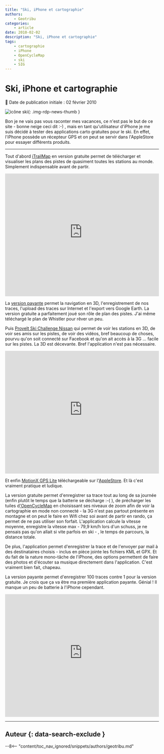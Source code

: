 ```yaml
---
title: "Ski, iPhone et cartographie"
authors:
    - Geotribu
categories:
    - article
date: 2010-02-02
description: "Ski, iPhone et cartographie"
tags:
    - cartographie
    - iPhone
    - OpenCycleMap
    - ski
    - SIG
---
```


# Ski, iPhone et cartographie

:calendar: Date de publication initiale : 02 février 2010

![icône ski](https://cdn.geotribu.fr/img/logos-icones/divers/ski.png "icône ski"){: .img-rdp-news-thumb }

Bon je ne vais pas vous raconter mes vacances, ce n'est pas le but de ce site - bonne neige ceci dit :-) , mais en tant qu'utilisateur d'iPhone je me suis décidé à tester des applications carto gratuites pour le ski. En effet, l'iPhone possède un récepteur GPS et on peut se servir dans l'AppleStore pour essayer différents produits.

----

Tout d'abord [iTrailMap](http://www.bigairsoftware.com/) en version gratuite permet de télécharger et visualiser les plans des pistes de quasiment toutes les stations au monde. Simplement indispensable avant de partir.

<iframe width="100%" height="400" src="https://www.youtube-nocookie.com/embed/y7AOV1d5gnQ" title="YouTube video player" frameborder="0" allow="accelerometer; autoplay; clipboard-write; encrypted-media; gyroscope; picture-in-picture" allowfullscreen></iframe>

La [version payante](http://www.bigairsoftware.com/features.html) permet la navigation en 3D, l'enregistrement de nos traces, l'upload des traces sur Internet et l'export vers Google Earth. La version gratuite a parfaitement joué son rôle de plan des pistes. J'ai même téléchargé le plan de Whistler pour rêver un peu.

Puis [ProveIt Ski Challenge Nissan](http://www.facebook.com/nissanproveit) qui permet de voir les stations en 3D, de voir ses amis sur les pistes, de voir des vidéos, bref beaucoup de choses, pourvu qu'on soit connecté sur Facebook et qu'on ait accès à la 3G ... facile sur les pistes. La 3D est décevante. Bref l'application n'est pas nécessaire.

<iframe width="100%" height="400" src="https://www.youtube-nocookie.com/embed/RfblorGvc0g" title="YouTube video player" frameborder="0" allow="accelerometer; autoplay; clipboard-write; encrypted-media; gyroscope; picture-in-picture" allowfullscreen></iframe>

Et enfin [MotionX GPS Lite](http://news.motionx.com/category/motionx-gps/) téléchargeable sur l'[AppleStore](http://store.apple.com/fr). Et là c'est vraiment pratique et ludique.

La version gratuite permet d'enregistrer sa trace tout au long de sa journée (enfin plutôt le temps que la batterie se décharge :-( ), de précharger les tuiles d['OpenCycleMap](http://www.opencyclemap.org/) en choisissant ses niveaux de zoom afin de voir la cartographie en mode non connecté - la 3G n'est pas partout présente en montagne et on peut le faire en Wifi chez soi avant de partir en rando, ça permet de ne pas utiliser son forfait. L'application calcule la vitesse moyenne, enregistre la vitesse max - 79,9 km/h lors d'un schuss, je ne pensais pas qu'on allait si vite parfois en ski - , le temps de parcours, la distance totale.

De plus, l'application permet d'enregistrer la trace et de l'envoyer par mail à des destinataires choisis - inclus en pièce jointe les fichiers KML et GPX. Et du fait de la nature mono-tâche de l'iPhone, des options permettent de faire des photos et d'écouter sa musique directement dans l'application. C'est vraiment bien fait, chapeau.

La version payante permet d'enregistrer 100 traces contre 1 pour la version gratuite. Je crois que ça va être ma première application payante. Génial ! Il manque un peu de batterie à l'iPhone cependant.

<iframe width="100%" height="400" src="https://www.youtube-nocookie.com/embed/x6FIx6qA-gA" title="YouTube video player" frameborder="0" allow="accelerometer; autoplay; clipboard-write; encrypted-media; gyroscope; picture-in-picture" allowfullscreen></iframe>

----

## Auteur {: data-search-exclude }

--8<-- "content/toc_nav_ignored/snippets/authors/geotribu.md"
